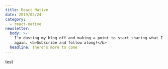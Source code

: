 ```yaml
---
title: React Native
date: 2019/02/24
category:
  - react-native
newsletter:
  body: >-
    I'm dusting my blog off and making a point to start sharing what I know
    again. <b>Subscribe and follow along!</b>
  headline: There's more to come
---
```

test
